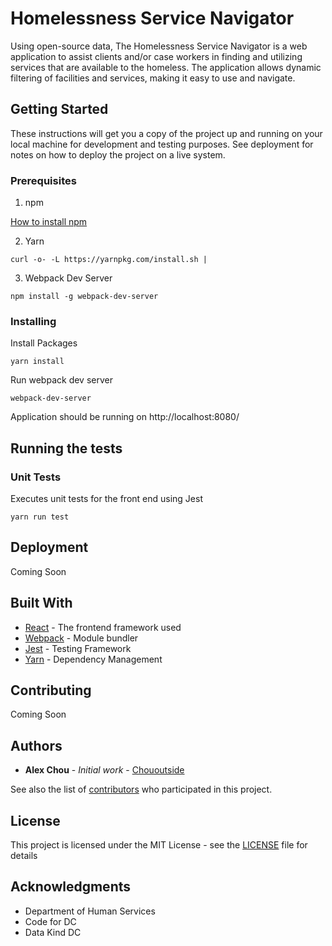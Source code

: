 # Homelessness Service Navigator

Using open-source data, The Homelessness Service Navigator is a web application to assist clients and/or case workers in
finding and utilizing services that are available to the homeless. The application allows dynamic filtering of
facilities and services, making it easy to use and navigate.

## Getting Started

These instructions will get you a copy of the project up and running on your local machine for development and testing
purposes. See deployment for notes on how to deploy the project on a live system.

### Prerequisites

1. npm

[How to install npm](http://blog.npmjs.org/post/85484771375/how-to-install-npm)

2. Yarn

```
curl -o- -L https://yarnpkg.com/install.sh |
```

3. Webpack Dev Server

```
npm install -g webpack-dev-server
```

### Installing

Install Packages

```
yarn install
```

Run webpack dev server

```
webpack-dev-server
```

Application should be running on http://localhost:8080/

## Running the tests

### Unit Tests

Executes unit tests for the front end using Jest

```
yarn run test
```

## Deployment

Coming Soon

## Built With

* [React](https://reactjs.org/) - The frontend framework used
* [Webpack](https://webpack.js.org/) - Module bundler
* [Jest](https://facebook.github.io/jest/) - Testing Framework
* [Yarn](https://yarnpkg.com/en/) - Dependency Management

## Contributing

Coming Soon

## Authors

* **Alex Chou** - _Initial work_ - [Chououtside](https://github.com/chououtside)

See also the list of [contributors](https://github.com/DataKind-DC/homelessness-service-navigator/contributors) who
participated in this project.

## License

This project is licensed under the MIT License - see the [LICENSE](LICENSE) file for details

## Acknowledgments

* Department of Human Services
* Code for DC
* Data Kind DC
